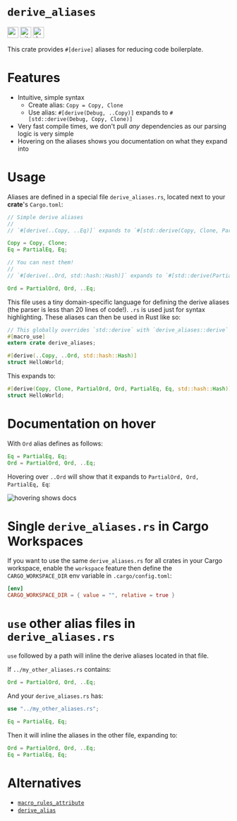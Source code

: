 # `derive_aliases`

[<img alt="crates.io" src="https://img.shields.io/crates/v/derive-aliases?style=for-the-badge" height="25">](https://crates.io/crates/derive-aliases)
[<img alt="github" src="https://img.shields.io/badge/github-derive--aliases-blue?style=for-the-badge" height="25">](https://github.com/nik-rev/derive-aliases)
[<img alt="docs.rs" src="https://img.shields.io/docsrs/derive-aliases?style=for-the-badge" height="25">](https://docs.rs/derive-aliases)

This crate provides `#[derive]` aliases for reducing code boilerplate.

# Features

- Intuitive, simple syntax
  - Create alias: `Copy = Copy, Clone`
  - Use alias: `#[derive(Debug, ..Copy)]` expands to `#[std::derive(Debug, Copy, Clone)]`
- Very fast compile times, we don't pull *any* dependencies as our parsing logic is very simple
- Hovering on the aliases shows you documentation on what they expand into

# Usage

Aliases are defined in a special file `derive_aliases.rs`, located next to your **crate**'s `Cargo.toml`:

```rs
// Simple derive aliases
//
// `#[derive(..Copy, ..Eq)]` expands to `#[std::derive(Copy, Clone, PartialEq, Eq)]`

Copy = Copy, Clone;
Eq = PartialEq, Eq;

// You can nest them!
//
// `#[derive(..Ord, std::hash::Hash)]` expands to `#[std::derive(PartialOrd, Ord, PartialEq, Eq, std::hash::Hash)]`

Ord = PartialOrd, Ord, ..Eq;
```

This file uses a tiny domain-specific language for defining the derive aliases (the parser is less than 20 lines of code!). `.rs` is used just for syntax highlighting.
These aliases can then be used in Rust like so:

```rs
// This globally overrides `std::derive` with `derive_aliases::derive` across the whole crate! Handy.
#[macro_use]
extern crate derive_aliases;

#[derive(..Copy, ..Ord, std::hash::Hash)]
struct HelloWorld;
```

This expands to:

```rs
#[derive(Copy, Clone, PartialOrd, Ord, PartialEq, Eq, std::hash::Hash)]
struct HelloWorld;
```

# Documentation on hover

With `Ord` alias defines as follows:

```rs
Eq = PartialEq, Eq;
Ord = PartialOrd, Ord, ..Eq;
```

Hovering over `..Ord` will show that it expands to `PartialOrd, Ord, PartialEq, Eq`:

![hovering shows docs](https://github.com/nik-rev/derive-aliases/blob/main/docs.png?raw=true)

# Single `derive_aliases.rs` in Cargo Workspaces

If you want to use the same `derive_aliases.rs` for all crates in your Cargo workspace, enable the `workspace` feature then define the `CARGO_WORKSPACE_DIR` env variable in `.cargo/config.toml`:

```toml
[env]
CARGO_WORKSPACE_DIR = { value = "", relative = true }
```

# `use` other alias files in `derive_aliases.rs`

`use` followed by a path will inline the derive aliases located in that file.

If `../my_other_aliases.rs` contains:

```rs
Ord = PartialOrd, Ord, ..Eq;
```

And your `derive_aliases.rs` has:

```rs
use "../my_other_aliases.rs";

Eq = PartialEq, Eq;
```

Then it will inline the aliases in the other file, expanding to:

```rs
Ord = PartialOrd, Ord, ..Eq;
Eq = PartialEq, Eq;
```

# Alternatives

- [`macro_rules_attribute`](https://docs.rs/macro_rules_attribute/latest/macro_rules_attribute/macro.derive_alias.html)
- [`derive_alias`](https://docs.rs/derive-alias/latest/derive_alias/)

